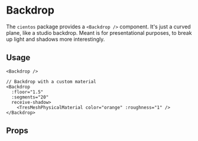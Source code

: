 # Backdrop

<DocsDemo>
    <BackdropDemo class="demo-scene" />
</DocsDemo>

The `cientos` package provides a `<Backdrop />` component. It's just a curved plane, like a studio backdrop. Meant is for presentational purposes, to break up light and shadows more interestingly.

## Usage

```vue
<Backdrop />

// Backdrop with a custom material
<Backdrop  
  :floor="1.5" 
  :segments="20" 
  receive-shadow>
    <TresMeshPhysicalMaterial color="orange" :roughness="1" />
</Backdrop>
```

## Props

<CientosPropsTable component-path="src/core/staging/Backdrop.vue" :fields="['name', 'type', 'default', 'required']" />
